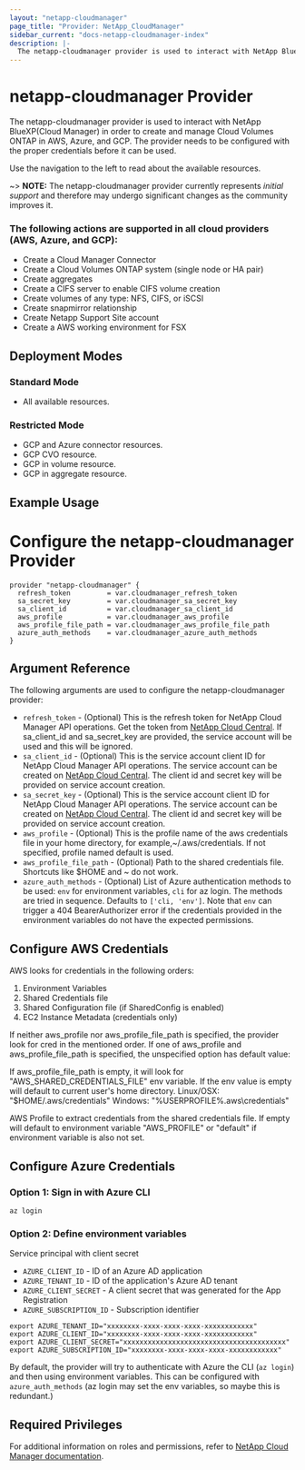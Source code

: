 ```yaml
---
layout: "netapp-cloudmanager"
page_title: "Provider: NetApp_CloudManager"
sidebar_current: "docs-netapp-cloudmanager-index"
description: |-
  The netapp-cloudmanager provider is used to interact with NetApp BlueXP(Cloud Manager) in order to create and manage Cloud Volumes ONTAP in AWS, Azure, and GCP. The provider needs to be configured with the proper credentials before it can be used.
---
```


# netapp-cloudmanager Provider

The netapp-cloudmanager provider is used to interact with NetApp BlueXP(Cloud Manager) in order to create and manage Cloud Volumes ONTAP in AWS, Azure, and GCP.
The provider needs to be configured with the proper credentials before it can be used.


Use the navigation to the left to read about the available resources.

~> **NOTE:** The netapp-cloudmanager provider currently represents _initial support_
and therefore may undergo significant changes as the community improves it.

### The following actions are supported in all cloud providers (AWS, Azure, and GCP):
* Create a Cloud Manager Connector
* Create a Cloud Volumes ONTAP system (single node or HA pair)
* Create aggregates
* Create a CIFS server to enable CIFS volume creation
* Create volumes of any type: NFS, CIFS, or iSCSI
* Create snapmirror relationship
* Create Netapp Support Site account
* Create a AWS working environment for FSX

## Deployment Modes

### Standard Mode
* All available resources.

### Restricted Mode
* GCP and Azure connector resources.
* GCP CVO resource.
* GCP in volume resource.
* GCP in aggregate resource.

## Example Usage


# Configure the netapp-cloudmanager Provider
```
provider "netapp-cloudmanager" {
  refresh_token         = var.cloudmanager_refresh_token
  sa_secret_key         = var.cloudmanager_sa_secret_key
  sa_client_id          = var.cloudmanager_sa_client_id
  aws_profile           = var.cloudmanager_aws_profile
  aws_profile_file_path = var.cloudmanager_aws_profile_file_path
  azure_auth_methods    = var.cloudmanager_azure_auth_methods
}
```

## Argument Reference

The following arguments are used to configure the netapp-cloudmanager provider:

* `refresh_token` - (Optional) This is the refresh token for NetApp Cloud Manager API operations. Get the token from [NetApp Cloud Central](https://services.cloud.netapp.com/refresh-token). If sa_client_id and sa_secret_key are provided, the service account will be used and this will be ignored.
* `sa_client_id` - (Optional) This is the service account client ID for NetApp Cloud Manager API operations. The service account can be created on [NetApp Cloud Central](https://services.cloud.netapp.com/). The client id and secret key will be provided on service account creation.
* `sa_secret_key` - (Optional) This is the service account client ID for NetApp Cloud Manager API operations. The service account can be created on [NetApp Cloud Central](https://services.cloud.netapp.com/). The client id and secret key will be provided on service account creation.
* `aws_profile` - (Optional) This is the profile name of the aws credentials file in your home directory, for example,~/.aws/credentials. If not specified, profile named default is used.
* `aws_profile_file_path` - (Optional) Path to the shared credentials file. Shortcuts like $HOME and ~ do not work.
* `azure_auth_methods` - (Optional) List of Azure authentication methods to be used: `env` for environment variables, `cli` for az login.  The methods are tried in sequence.  Defaults to `['cli, 'env']`.   Note that `env` can trigger a 404 BearerAuthorizer error if the credentials provided in the environment variables do not have the expected permissions.

## Configure AWS Credentials
AWS looks for credentials in the following orders:

1. Environment Variables
2. Shared Credentials file
3. Shared Configuration file (if SharedConfig is enabled)
4. EC2 Instance Metadata (credentials only)

If neither aws_profile nor aws_profile_file_path is specified, the provider look for cred in the mentioned order.
If one of aws_profile and aws_profile_file_path is specified, the unspecified option has default value:

If aws_profile_file_path is empty, it will look for "AWS_SHARED_CREDENTIALS_FILE" env variable. If the 
env value is empty will default to current user's home directory.
Linux/OSX: "$HOME/.aws/credentials"
Windows:   "%USERPROFILE%\.aws\credentials"

AWS Profile to extract credentials from the shared credentials file. If empty
will default to environment variable "AWS_PROFILE" or "default" if
environment variable is also not set.


## Configure Azure Credentials
### Option 1: Sign in with Azure CLI
`az login`
### Option 2: Define environment variables
Service principal with client secret
- `AZURE_CLIENT_ID` - ID of an Azure AD application
- `AZURE_TENANT_ID` - ID of the application's Azure AD tenant
- `AZURE_CLIENT_SECRET` - A client secret that was generated for the App Registration
- `AZURE_SUBSCRIPTION_ID` - Subscription identifier
```
export AZURE_TENANT_ID="xxxxxxxx-xxxx-xxxx-xxxx-xxxxxxxxxxxx"
export AZURE_CLIENT_ID="xxxxxxxx-xxxx-xxxx-xxxx-xxxxxxxxxxxx"
export AZURE_CLIENT_SECRET="xxxxxxxxxxxxxxxxxxxxxxxxxxxxxxxxxxxxxxxx"
export AZURE_SUBSCRIPTION_ID="xxxxxxxx-xxxx-xxxx-xxxx-xxxxxxxxxxxx"
```

By default, the provider will try to authenticate with Azure the CLI (`az login`) and then using environment variables.   This can be configured with `azure_auth_methods`
(az login may set the env variables, so maybe this is redundant.)
## Required Privileges

For additional information on roles and permissions, refer to [NetApp Cloud Manager documentation](https://docs.netapp.com/us-en/occm/).



